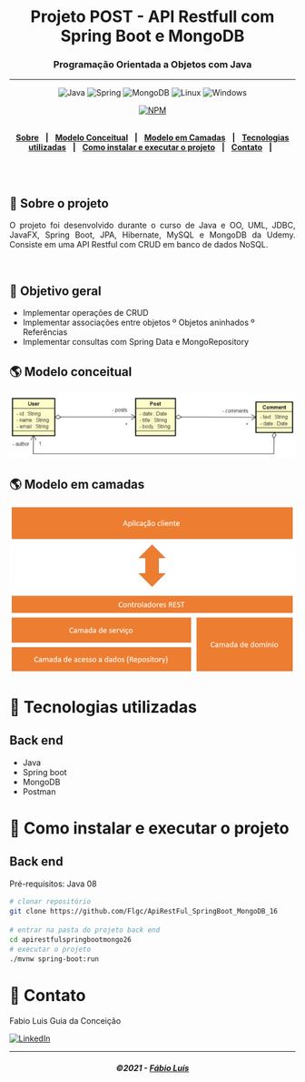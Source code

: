 <div align = "center">
<h1>Projeto POST - API Restfull com Spring Boot e MongoDB</h1>
<h3>Programação Orientada a Objetos com Java</h3>
<hr>

![Java](https://img.shields.io/badge/-Java-DE252C?style=flat-square&logo=java&logoColor=white)
![Spring](https://img.shields.io/badge/Spring-6DB33F?style=flat-square&logo=spring&logoColor=white)
![MongoDB](https://img.shields.io/badge/MongoDB-%234ea94b.svg?style=flat-square&logo=mongodb&logoColor=white)
![Linux](https://img.shields.io/badge/Linux-FCC624?style=flat-square&logo=linux&logoColor=black)
![Windows](https://img.shields.io/badge/Windows-0078D6?style=for-the-square&logo=windows&logoColor=white)

[![NPM](https://img.shields.io/npm/l/react)](https://github.com/Flgc/ApiRestFul_SpringBoot_MongoDB_16/blob/main/LICENSE)
<br>
<br>

</div>

<div align="center">

[**Sobre**](https://github.com/Flgc/ApiRestFul_SpringBoot_MongoDB_16) &nbsp;&nbsp;**|**&nbsp;&nbsp;
[**Modelo Conceitual**](https://github.com/Flgc/ApiRestFul_SpringBoot_MongoDB_16#-modelo-conceitual) &nbsp;&nbsp;**|**&nbsp;&nbsp;
[**Modelo em Camadas**](https://github.com/Flgc/ApiRestFul_SpringBoot_MongoDB_16#-modelo-em-camadas) &nbsp;&nbsp;**|**&nbsp;&nbsp;
[**Tecnologias utilizadas**](https://github.com/Flgc/ApiRestFul_SpringBoot_MongoDB_16#-tecnologias-utilizadas) &nbsp;&nbsp;**|**&nbsp;&nbsp;
[**Como instalar e executar o projeto**](https://github.com/Flgc/ApiRestFul_SpringBoot_MongoDB_162#-como-instalar-e-executar-o-projeto) &nbsp;&nbsp;**|**&nbsp;&nbsp;
[**Contato**](https://github.com/Flgc/ApiRestFul_SpringBoot_MongoDB_16#-contato) &nbsp;&nbsp;**|**&nbsp;&nbsp;

</div><br><br>

## 📃 Sobre o projeto

<p align="justify">O projeto foi desenvolvido durante o curso de Java e OO, UML, JDBC, JavaFX, Spring Boot, JPA, Hibernate, MySQL e MongoDB da Udemy. Consiste em uma API Restful com CRUD em banco de dados NoSQL.</p>
<br>

## 📃 Objetivo geral

- Implementar operações de CRUD
- Implementar associações entre objetos
  º Objetos aninhados
  º Referências
- Implementar consultas com Spring Data e MongoRepository

## 🌎 Modelo conceitual

![Web 1](https://github.com/Flgc/ApiRestFul_SpringBoot_MongoDB_16/blob/main/aset/conceitual.png)

## 🌎 Modelo em camadas

![Web 1](https://github.com/Flgc/ApiRestFul_SpringBoot_MongoDB_16/blob/main/aset/camada.png)

# 🚀 Tecnologias utilizadas

## Back end

- Java
- Spring boot
- MongoDB
- Postman

# 🔧 Como instalar e executar o projeto

## Back end

Pré-requisitos: Java 08

```bash
# clonar repositório
git clone https://github.com/Flgc/ApiRestFul_SpringBoot_MongoDB_16

# entrar na pasta do projeto back end
cd apirestfulspringbootmongo26
# executar o projeto
./mvnw spring-boot:run
```

# 📲 Contato

Fabio Luis Guia da Conceição

<a href="https://www.linkedin.com/in/fabio-luis-guia-da-conceição-77784741"><img src="https://img.shields.io/badge/linkedin%20-%230077B5.svg?&style=for-the-badge&logo=linkedin&logoColor=white" alt="LinkedIn"/></a>

---

<h5 align="center">
  &copy;2021 - <a href="https://github.com/Flgc">Fábio Luís</a>
</h5>
